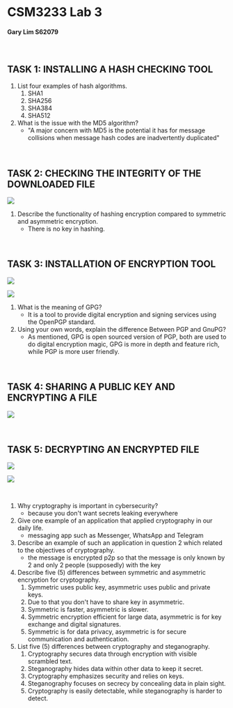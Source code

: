 # CSM3233 Lab 3
#### Gary Lim S62079

<div style="page-break-after: always"><br></div>

## TASK 1: INSTALLING A HASH CHECKING TOOL

1. List four examples of hash algorithms. 
	1. SHA1
	2. SHA256
	3. SHA384
	4. SHA512
2. What is the issue with the MD5 algorithm?
	- "A major concern with MD5 is the potential it has for message collisions when message hash codes are inadvertently duplicated"

<div style="page-break-after: always"><br></div>

## TASK 2: CHECKING THE INTEGRITY OF THE DOWNLOADED FILE

![](20231108084322.png)

1. Describe the functionality of hashing encryption compared to symmetric and asymmetric encryption.
	- There is no key in hashing.

<div style="page-break-after: always"><br></div>

## TASK 3: INSTALLATION OF ENCRYPTION TOOL

![](20231108084836.png)

![](20231108085047.png)

1. What is the meaning of GPG? 
	- It is a tool to provide digital encryption and signing services using the OpenPGP standard.
2. Using your own words, explain the difference Between PGP and GnuPG?
	- As mentioned, GPG is open sourced version of PGP, both are used to do digital encryption magic, GPG is more in depth and feature rich, while PGP is more user friendly. 

<div style="page-break-after: always"><br></div>

## TASK 4: SHARING A PUBLIC KEY AND ENCRYPTING A FILE

![](20231108093051.png)

<div style="page-break-after: always"><br></div>

## TASK 5: DECRYPTING AN ENCRYPTED FILE

![](20231108092727.png)

![](20231108093337.png)

<div style="page-break-after: always"><br></div>

1. Why cryptography is important in cybersecurity? 
	- because you don't want secrets leaking everywhere
2. Give one example of an application that applied cryptography in our daily life. 
	- messaging app such as Messenger, WhatsApp and Telegram
3. Describe an example of such an application in question 2 which related to the objectives of cryptography. 
	- the message is encrypted p2p so that the message is only known by 2 and only 2 people (supposedly) with the key
4. Describe five (5) differences between symmetric and asymmetric encryption for cryptography. 
	1. Symmetric uses public key, asymmetric uses public and private keys.
	2. Due to that you don't have to share key in asymmetric. 
	3. Symmetric is faster, asymmetric is slower. 
	4. Symmetric encryption efficient for large data, asymmetric is for key exchange and digital signatures.
	5. Symmetric is for data privacy, asymmetric is for secure communication and authentication.
5. List five (5) differences between cryptography and steganography.
	1. Cryptography secures data through encryption with visible scrambled text.
	2. Steganography hides data within other data to keep it secret.
	3. Cryptography emphasizes security and relies on keys.
	4. Steganography focuses on secrecy by concealing data in plain sight.
	5. Cryptography is easily detectable, while steganography is harder to detect.